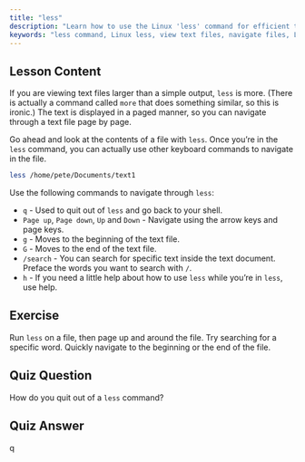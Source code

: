 ```yaml
---
title: "less"
description: "Learn how to use the Linux 'less' command for efficient text file viewing and navigation. Master paging, searching, and quitting with this beginner-friendly guide."
keywords: "less command, Linux less, view text files, navigate files, Linux tutorial, beginner Linux, Linux guide"
---
```


## Lesson Content

If you are viewing text files larger than a simple output, `less` is more. (There is actually a command called `more` that does something similar, so this is ironic.) The text is displayed in a paged manner, so you can navigate through a text file page by page.

Go ahead and look at the contents of a file with `less`. Once you’re in the `less` command, you can actually use other keyboard commands to navigate in the file.

```bash
less /home/pete/Documents/text1
```

Use the following commands to navigate through `less`:

- `q` - Used to quit out of `less` and go back to your shell.
- `Page up`, `Page down`, `Up` and `Down` - Navigate using the arrow keys and page keys.
- `g` - Moves to the beginning of the text file.
- `G` - Moves to the end of the text file.
- `/search` - You can search for specific text inside the text document. Preface the words you want to search with `/`.
- `h` - If you need a little help about how to use `less` while you’re in `less`, use help.

## Exercise

Run `less` on a file, then page up and around the file. Try searching for a specific word. Quickly navigate to the beginning or the end of the file.

## Quiz Question

How do you quit out of a `less` command?

## Quiz Answer

q
